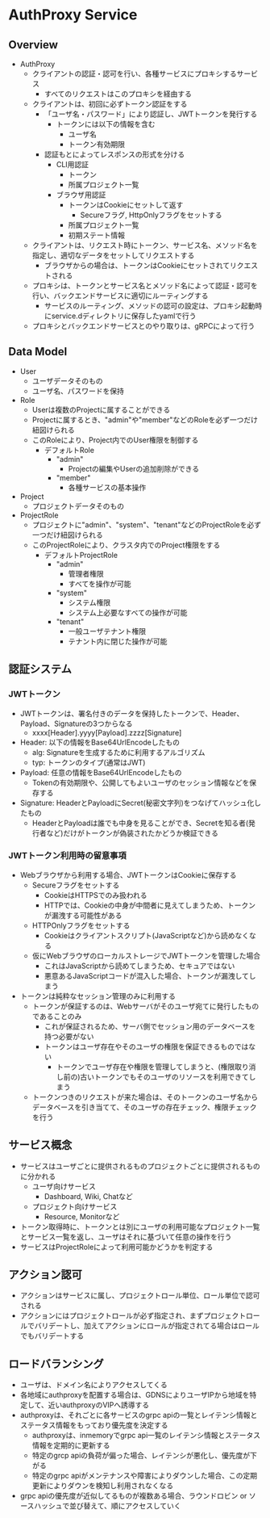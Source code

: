# AuthProxy Service


## Overview
* AuthProxy
    * クライアントの認証・認可を行い、各種サービスにプロキシするサービス
        * すべてのリクエストはこのプロキシを経由する
    * クライアントは、初回に必ずトークン認証をする
        * 「ユーザ名・パスワード」により認証し、JWTトークンを発行する
            * トークンには以下の情報を含む
                * ユーザ名
                * トークン有効期限
        * 認証もとによってレスポンスの形式を分ける
            * CLI用認証
                * トークン
                * 所属プロジェクト一覧
            * ブラウザ用認証
                * トークンはCookieにセットして返す
                    * Secureフラグ, HttpOnlyフラグをセットする
                * 所属プロジェクト一覧
                * 初期ステート情報
    * クライアントは、リクエスト時にトークン、サービス名、メソッド名を指定し、適切なデータをセットしてリクエストする
        * ブラウザからの場合は、トークンはCookieにセットされてリクエストされる
    * プロキシは、トークンとサービス名とメソッド名によって認証・認可を行い、バックエンドサービスに適切にルーティングする
        * サービスのルーティング、メソッドの認可の設定は、プロキシ起動時にservice.dディレクトリに保存したyamlで行う
    * プロキシとバックエンドサービスとのやり取りは、gRPCによって行う


## Data Model
* User
    * ユーザデータそのもの
    * ユーザ名、パスワードを保持
* Role
    * Userは複数のProjectに属することができる
    * Projectに属するとき、"admin"や"member"などのRoleを必ず一つだけ紐図けられる
    * このRoleにより、Project内でのUser権限を制御する
        * デフォルトRole
            * "admin"
                * Projectの編集やUserの追加削除ができる
            * "member"
                * 各種サービスの基本操作
* Project
    * プロジェクトデータそのもの
* ProjectRole
    * プロジェクトに"admin"、"system"、"tenant"などのProjectRoleを必ず一つだけ紐図けられる
    * このProjectRoleにより、クラスタ内でのProject権限をする
        * デフォルトProjectRole
            * "admin"
                * 管理者権限
                * すべてを操作が可能
            * "system"
                * システム権限
                * システム上必要なすべての操作が可能
            * "tenant"
                * 一般ユーザテナント権限
                * テナント内に閉じた操作が可能


## 認証システム

### JWTトークン
* JWTトークンは、署名付きのデータを保持したトークンで、Header、Payload、Signatureの3つからなる
    * xxxx[Header].yyyy[Payload].zzzz[Signature]
* Header: 以下の情報をBase64UrlEncodeしたもの
    * alg: Signatureを生成するために利用するアルゴリズム
    * typ: トークンのタイプ(通常はJWT)
* Payload: 任意の情報をBase64UrlEncodeしたもの
    * Tokenの有効期限や、公開してもよいユーザのセッション情報などを保存する
* Signature: HeaderとPayloadにSecret(秘密文字列)をつなげてハッシュ化したもの
    * HeaderとPayloadは誰でも中身を見ることができ、Secretを知る者(発行者など)だけがトークンが偽装されたかどうか検証できる

### JWTトークン利用時の留意事項
* Webブラウザから利用する場合、JWTトークンはCookieに保存する
    * Secureフラグをセットする
        * CookieはHTTPSでのみ扱われる
        * HTTPでは、Cookieの中身が中間者に見えてしまうため、トークンが漏洩する可能性がある
    * HTTPOnlyフラグをセットする
        * Cookieはクライアントスクリプト(JavaScriptなど)から読めなくなる
    * 仮にWebブラウザのローカルストレージでJWTトークンを管理した場合
        * これはJavaScriptから読めてしまうため、セキュアではない
        * 悪意あるJavaScriptコードが混入した場合、トークンが漏洩してしまう
* トークンは純粋なセッション管理のみに利用する
    * トークンが保証するのは、Webサーバがそのユーザ宛てに発行したものであることのみ
        * これが保証されるため、サーバ側でセッション用のデータベースを持つ必要がない
        * トークンはユーザ存在やそのユーザの権限を保証できるものではない
            * トークンでユーザ存在や権限を管理してしまうと、(権限取り消し前の)古いトークンでもそのユーザのリソースを利用できてしまう
    * トークンつきのリクエストが来た場合は、そのトークンのユーザ名からデータベースを引き当てて、そのユーザの存在チェック、権限チェックを行う


## サービス概念
* サービスはユーザごとに提供されるものプロジェクトごとに提供されるものに分かれる
    * ユーザ向けサービス
        * Dashboard, Wiki, Chatなど
    * プロジェクト向けサービス
        * Resource, Monitorなど
* トークン取得時に、トークンとは別にユーザの利用可能なプロジェクト一覧とサービス一覧を返し、ユーザはそれに基づいて任意の操作を行う
* サービスはProjectRoleによって利用可能かどうかを判定する


## アクション認可
* アクションはサービスに属し、プロジェクトロール単位、ロール単位で認可される
* アクションにはプロジェクトロールが必ず指定され、まずプロジェクトロールでバリデートし、加えてアクションにロールが指定されてる場合はロールでもバリデートする


## ロードバランシング
* ユーザは、ドメイン名によりアクセスしてくる
* 各地域にauthproxyを配置する場合は、GDNSによりユーザIPから地域を特定して、近いauthproxyのVIPへ誘導する
* authproxyは、それごとに各サービスのgrpc apiの一覧とレイテンシ情報とステータス情報をもっており優先度を決定する
    * authproxyは、inmemoryでgrpc api一覧のレイテンシ情報とステータス情報を定期的に更新する
    * 特定のgrcp apiの負荷が偏った場合、レイテンシが悪化し、優先度が下がる
    * 特定のgrpc apiがメンテナンスや障害によりダウンした場合、この定期更新によりダウンを検知し利用されなくなる
* grpc apiの優先度が近似してるものが複数ある場合、ラウンドロビン or ソースハッシュで並び替えて、順にアクセスしていく
